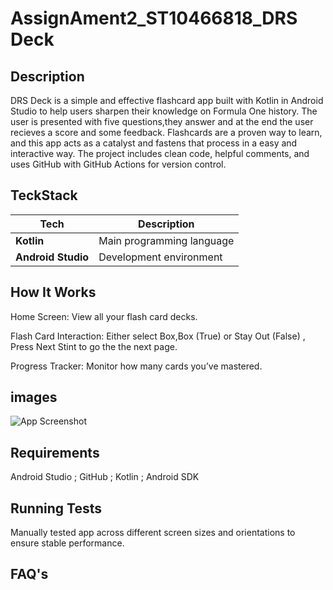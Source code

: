 # AssignAment2_ST10466818_DRS Deck
## Description

DRS Deck is a simple and effective flashcard app built with Kotlin in Android Studio to help users sharpen their knowledge on Formula One history. The user is presented with five questions,they answer and at the end the user recieves a score and some feedback. Flashcards are a proven way to learn, and this app acts as a catalyst and fastens that process in a easy and interactive way. The project includes clean code, helpful comments, and uses GitHub with GitHub Actions for version control.

## TeckStack


| Tech                                  | Description                                  |
| ------------------------------------- | -------------------------------------------- |
| **Kotlin**                            | Main programming language                    |
| **Android Studio**                    | Development environment                      |

## How It Works
Home Screen:
View all your flash card decks.

Flash Card Interaction:
Either select Box,Box (True) or Stay Out (False) , Press Next Stint to go the the next page.

Progress Tracker:
Monitor how many cards you’ve mastered.

## images

![App Screenshot](images/screenshot.png)

## Requirements


 Android Studio ; GitHub ; Kotlin ; Android SDK 

## Running Tests

Manually tested app across different screen sizes and orientations to ensure stable performance.

## FAQ's

